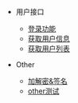 
* 用户接口

	* [登录功能](zh-cn/crypto)
	* [获取用户信息](user/getuserinfo)
	* [获取用户列表](user/getuerlist)

* Other
	* [加解密&签名](crypto)
	* [other测试](changelog)